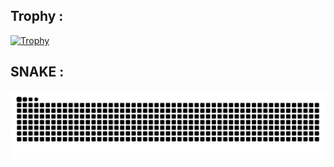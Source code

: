 ## Trophy :

[![Trophy](https://github-profile-trophy.vercel.app/?username=L4pisLazuli)](https://github.com/ryo-ma/github-profile-trophy)

## SNAKE :
[![Snake](https://raw.githubusercontent.com/L4pisLazuli/L4pisLazuli/output/snake.svg)](https://github.com/maurodesouza/profile-readme-generator)
